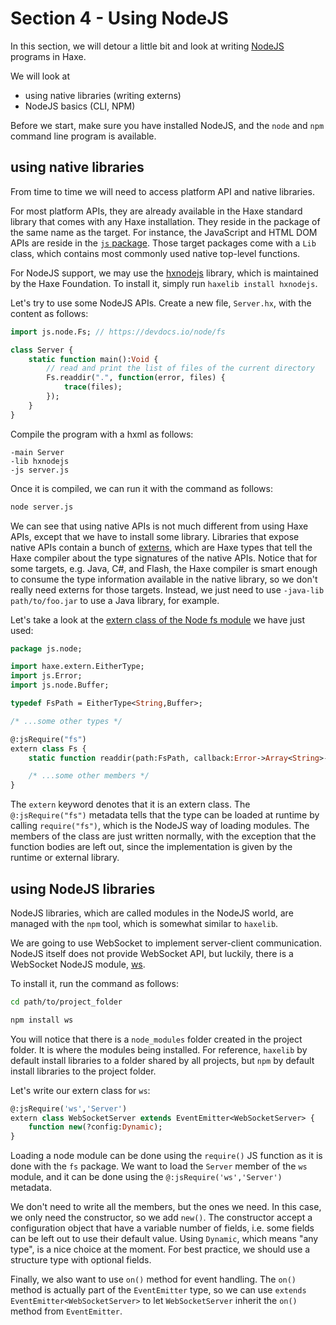 # Section 4 - Using NodeJS

In this section, we will detour a little bit and look at writing [NodeJS](https://nodejs.org/) programs in Haxe.

We will look at
 * using native libraries (writing externs)
 * NodeJS basics (CLI, NPM)

Before we start, make sure you have installed NodeJS, and the `node` and `npm` command line program is available.

## using native libraries

From time to time we will need to access platform API and native libraries.

For most platform APIs, they are already available in the Haxe standard library that comes with any Haxe installation. They reside in the package of the same name as the target. For instance, the JavaScript and HTML DOM APIs are reside in the [`js` package](http://api.haxe.org/js/index.html). Those target packages come with a `Lib` class, which contains most commonly used native top-level functions.

For NodeJS support, we may use the [hxnodejs](http://lib.haxe.org/p/hxnodejs/) library, which is maintained by the Haxe Foundation. To install it, simply run `haxelib install hxnodejs`.

Let's try to use some NodeJS APIs. Create a new file, `Server.hx`, with the content as follows:

```haxe
import js.node.Fs; // https://devdocs.io/node/fs

class Server {
    static function main():Void {
        // read and print the list of files of the current directory
        Fs.readdir(".", function(error, files) {
            trace(files);
        });
    }
}
```

Compile the program with a hxml as follows:

```
-main Server
-lib hxnodejs
-js server.js
```

Once it is compiled, we can run it with the command as follows:

```sh
node server.js
```

We can see that using native APIs is not much different from using Haxe APIs, except that we have to install some library. Libraries that expose native APIs contain a bunch of [externs](https://haxe.org/manual/lf-externs.html), which are Haxe types that tell the Haxe compiler about the type signatures of the native APIs. Notice that for some targets, e.g. Java, C#, and Flash, the Haxe compiler is smart enough to consume the type information available in the native library, so we don't really need externs for those targets. Instead, we just need to use `-java-lib path/to/foo.jar` to use a Java library, for example.

Let's take a look at the [extern class of the Node fs module](https://github.com/HaxeFoundation/hxnodejs/blob/4.0.9/src/js/node/Fs.hx#L269-L270) we have just used:

```haxe
package js.node;

import haxe.extern.EitherType;
import js.Error;
import js.node.Buffer;

typedef FsPath = EitherType<String,Buffer>;

/* ...some other types */

@:jsRequire("fs")
extern class Fs {
    static function readdir(path:FsPath, callback:Error->Array<String>->Void):Void;

    /* ...some other members */
}
```

The `extern` keyword denotes that it is an extern class. The `@:jsRequire("fs")` metadata tells that the type can be loaded at runtime by calling `require("fs")`, which is the NodeJS way of loading modules. The members of the class are just written normally, with the exception that the function bodies are left out, since the implementation is given by the runtime or external library.

## using NodeJS libraries

NodeJS libraries, which are called modules in the NodeJS world, are managed with the `npm` tool, which is somewhat similar to `haxelib`.

We are going to use WebSocket to implement server-client communication. NodeJS itself does not provide WebSocket API, but luckily, there is a WebSocket NodeJS module, [ws](https://www.npmjs.com/package/ws).

To install it, run the command as follows:

```sh
cd path/to/project_folder

npm install ws
```

You will notice that there is a `node_modules` folder created in the project folder. It is where the modules being installed. For reference, `haxelib` by default install libraries to a folder shared by all projects, but `npm` by default install libraries to the project folder.

Let's write our extern class for `ws`:

```haxe
@:jsRequire('ws','Server')
extern class WebSocketServer extends EventEmitter<WebSocketServer> {
	function new(?config:Dynamic);
}
```

Loading a node module can be done using the `require()` JS function as it is done with the `fs` package. We want to load the `Server` member of the `ws` module, and it can be done using the `@:jsRequire('ws','Server')` metadata.

We don't need to write all the members, but the ones we need. In this case, we only need the constructor, so we add `new()`. The constructor accept a configuration object that have a variable number of fields, i.e. some fields can be left out to use their default value. Using `Dynamic`, which means "any type", is a nice choice at the moment. For best practice, we should use a structure type with optional fields.

Finally, we also want to use `on()` method for event handling. The `on()` method is actually part of the `EventEmitter` type, so we can use `extends EventEmitter<WebSocketServer>` to let `WebSocketServer` inherit the `on()` method from `EventEmitter`.


